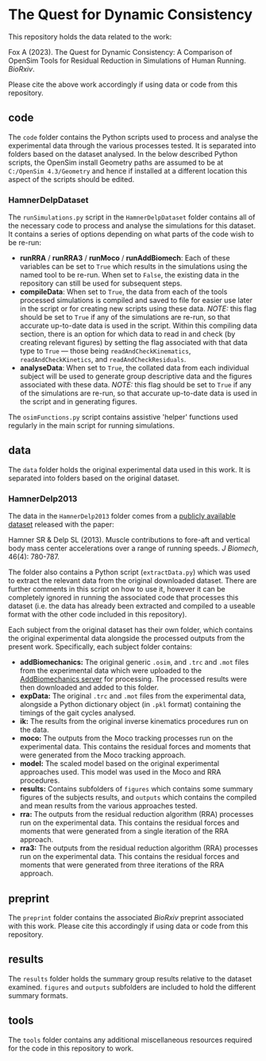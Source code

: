 # The Quest for Dynamic Consistency

This repository holds the data related to the work:

Fox A (2023). The Quest for Dynamic Consistency: A Comparison of OpenSim Tools for Residual Reduction in Simulations of Human Running. *BioRxiv*.

Please cite the above work accordingly if using data or code from this repository.

## code

The `code` folder contains the Python scripts used to process and analyse the experimental data through the various processes tested. It is separated into folders based on the dataset analysed. In the below described Python scripts, the OpenSim install Geometry paths are assumed to be at `C:/OpenSim 4.3/Geometry` and hence if installed at a different location this aspect of the scripts should be edited.

### HamnerDelpDataset

The `runSimulations.py` script in the `HamnerDelpDataset` folder contains all of the necessary code to process and analyse the simulations for this dataset. It contains a series of options depending on what parts of the code wish to be re-run:

- **runRRA** / **runRRA3** / **runMoco** / **runAddBiomech**: Each of these variables can be set to `True` which results in the simulations using the named tool to be re-run. When set to `False`, the existing data in the repository can still be used for subsequent steps.
- **compileData**: When set to `True`, the data from each of the tools processed simulations is compiled and saved to file for easier use later in the script or for creating new scripts using these data. *NOTE:* this flag should be set to `True` if any of the simulations are re-run, so that accurate up-to-date data is used in the script. Within this compiling data section, there is an option for which data to read in and check (by creating relevant figures) by setting the flag associated with that data type to `True` — those being `readAndCheckKinematics`, `readAndCheckKinetics`, and `readAndCheckResiduals`.
- **analyseData**: When set to `True`, the collated data from each individual subject will be used to generate group descriptive data and the figures associated with these data. *NOTE:* this flag should be set to `True` if any of the simulations are re-run, so that accurate up-to-date data is used in the script and in generating figures.

The `osimFunctions.py` script contains assistive 'helper' functions used regularly in the main script for running simulations.

## data

The `data` folder holds the original experimental data used in this work. It is separated into folders based on the original dataset.

### HamnerDelp2013

The data in the `HamnerDelp2013` folder comes from a [publicly available dataset](https://simtk.org/projects/nmbl_running) released with the paper:

Hamner SR & Delp SL (2013). Muscle contributions to fore-aft and vertical body mass center accelerations over a range of running speeds. *J Biomech*, 46(4): 780-787. 

The folder also contains a Python script (`extractData.py`) which was used to extract the relevant data from the original downloaded dataset. There are further comments in this script on how to use it, however it can be completely ignored in running the associated code that processes this dataset (i.e. the data has already been extracted and compiled to a useable format with the other code included in this repository).

Each subject from the original dataset has their own folder, which contains the original experimental data alongside the processed outputs from the present work. Specifically, each subject folder contains:

- **addBiomechanics:** The original generic `.osim`, and `.trc` and `.mot` files from the experimental data which were uploaded to the [AddBiomechanics server](https://addbiomechanics.org/) for processing. The processed results were then downloaded and added to this folder.
- **expData:** The original `.trc` and `.mot` files from the experimental data, alongside a Python dictionary object (in `.pkl` format) containing the timings of the gait cycles analysed.
- **ik:** The results from the original inverse kinematics procedures run on the data.
- **moco:** The outputs from the Moco tracking processes run on the experimental data. This contains the residual forces and moments that were generated from the Moco tracking approach.
- **model:** The scaled model based on the original experimental approaches used. This model was used in the Moco and RRA procedures. 
- **results:** Contains subfolders of `figures` which contains some summary figures of the subjects results, and `outputs` which contains the compiled and mean results from the various approaches tested.
- **rra:** The outputs from the residual reduction algorithm (RRA) processes run on the experimental data. This contains the residual forces and moments that were generated from a single iteration of the RRA approach.
- **rra3:** The outputs from the residual reduction algorithm (RRA) processes run on the experimental data. This contains the residual forces and moments that were generated from three iterations of the RRA approach.

## preprint

The `preprint` folder contains the associated *BioRxiv* preprint associated with this work. Please cite this accordingly if using data or code from this repository.

## results

The `results` folder holds the summary group results relative to the dataset examined. `figures` and `outputs` subfolders are included to hold the different summary formats.

## tools

The `tools` folder contains any additional miscellaneous resources required for the code in this repository to work.

